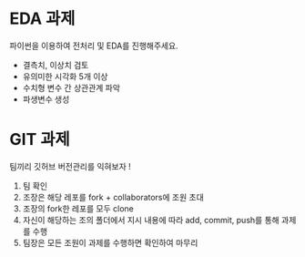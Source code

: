 # EDA 과제
파이썬을 이용하여 전처리 및 EDA를 진행해주세요.
- 결측치, 이상치 검토
- 유의미한 시각화 5개 이상
- 수치형 변수 간 상관관계 파악
- 파생변수 생성


# GIT 과제

팀끼리 깃허브 버전관리를 익혀보자 !
1. 팀 확인
2. 조장은 해당 레포를 fork + collaborators에 조원 초대
3. 조장의 fork한 레포를 모두 clone
4. 자신이 해당하는 조의 폴더에서 지시 내용에 따라 add, commit, 
push를 통해 과제를 수행
5. 팀장은 모든 조원이 과제를 수행하면 확인하여 마무리
